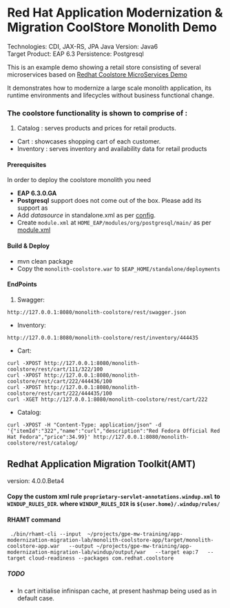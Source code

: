 Red Hat Application Modernization & Migration CoolStore Monolith Demo
=====================================================================
Technologies: CDI, JAX-RS, JPA
Java Version: Java6  
Target Product: EAP 6.3
Persistence: Postgresql

This is an example demo showing a retail store consisting of several microservices based on [Redhat Coolstore MicroServices Demo](https://github.com/jbossdemocentral/coolstore-microservice.git)

It demonstrates how to modernize a large scale monolith application, its runtime environments and lifecycles without business functional change.

### The coolstore functionality is shown to comprise of :

1. Catalog : serves products and prices for retail products.
* Cart : showcases shopping cart of each customer.
* Inventory : serves inventory and availability data for retail products


#### Prerequisites
In order to deploy the coolstore monolith you need
* **EAP 6.3.0.GA**
* **Postgresql** support does not come out of the box. Please add its support as
 * Add *datasource* in standalone.xml as per [config](./standalone.xml).
 * Create `module.xml` at `HOME_EAP/modules/org/postgresql/main/` as per [module.xml](./module.xml)

#### Build & Deploy
* mvn clean package
* Copy the `monolith-coolstore.war` to `$EAP_HOME/standalone/deployments`

#### EndPoints
1. Swagger:
```
http://127.0.0.1:8080/monolith-coolstore/rest/swagger.json
```

* Inventory:
```
http://127.0.0.1:8080/monolith-coolstore/rest/inventory/444435
```
* Cart:
```
curl -XPOST http://127.0.0.1:8080/monolith-coolstore/rest/cart/111/322/100
curl -XPOST http://127.0.0.1:8080/monolith-coolstore/rest/cart/222/444436/100
curl -XPOST http://127.0.0.1:8080/monolith-coolstore/rest/cart/222/444435/100
curl -XGET http://127.0.0.1:8080/monolith-coolstore/rest/cart/222
```
* Catalog:
```
curl -XPOST -H "Content-Type: application/json" -d '{"itemId":"322","name":"curl","description":"Red Fedora Official Red Hat Fedora","price":34.99}' http://127.0.0.1:8080/monolith-coolstore/rest/catalog/
```

## Redhat Application Migration Toolkit(AMT)
version:  4.0.0.Beta4

#### Copy the custom xml rule `proprietary-servlet-annotations.windup.xml` to `WINDUP_RULES_DIR`. where `WINDUP_RULES_DIR` is `${user.home}/.windup/rules/` 

#### RHAMT command
```
 ./bin/rhamt-cli --input  ~/projects/gpe-mw-training/app-modernization-migration-lab/monolith-coolstore-app/target/monolith-coolstore-app.war   --output ~/projects/gpe-mw-training/app-modernization-migration-lab/windup/output/war   --target eap:7   --target cloud-readiness --packages com.redhat.coolstore
```

##### TODO
* In cart initialise infinispan cache, at present hashmap being used as in default case.

